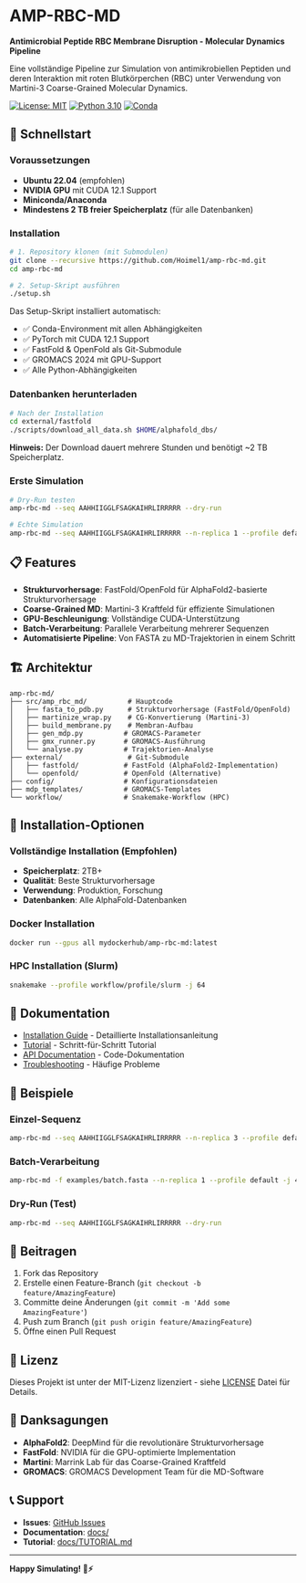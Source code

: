 # AMP-RBC-MD

**Antimicrobial Peptide RBC Membrane Disruption - Molecular Dynamics Pipeline**

Eine vollständige Pipeline zur Simulation von antimikrobiellen Peptiden und deren Interaktion mit roten Blutkörperchen (RBC) unter Verwendung von Martini-3 Coarse-Grained Molecular Dynamics.

[![License: MIT](https://img.shields.io/badge/License-MIT-yellow.svg)](https://opensource.org/licenses/MIT)
[![Python 3.10](https://img.shields.io/badge/python-3.10-blue.svg)](https://www.python.org/downloads/)
[![Conda](https://img.shields.io/badge/conda-✓-green.svg)](https://docs.conda.io/)

## 🚀 Schnellstart

### Voraussetzungen

- **Ubuntu 22.04** (empfohlen)
- **NVIDIA GPU** mit CUDA 12.1 Support
- **Miniconda/Anaconda**
- **Mindestens 2 TB freier Speicherplatz** (für alle Datenbanken)

### Installation

```bash
# 1. Repository klonen (mit Submodulen)
git clone --recursive https://github.com/Hoimel1/amp-rbc-md.git
cd amp-rbc-md

# 2. Setup-Skript ausführen
./setup.sh
```

Das Setup-Skript installiert automatisch:
- ✅ Conda-Environment mit allen Abhängigkeiten
- ✅ PyTorch mit CUDA 12.1 Support
- ✅ FastFold & OpenFold als Git-Submodule
- ✅ GROMACS 2024 mit GPU-Support
- ✅ Alle Python-Abhängigkeiten

### Datenbanken herunterladen

```bash
# Nach der Installation
cd external/fastfold
./scripts/download_all_data.sh $HOME/alphafold_dbs/
```

**Hinweis:** Der Download dauert mehrere Stunden und benötigt ~2 TB Speicherplatz.

### Erste Simulation

```bash
# Dry-Run testen
amp-rbc-md --seq AAHHIIGGLFSAGKAIHRLIRRRRR --dry-run

# Echte Simulation
amp-rbc-md --seq AAHHIIGGLFSAGKAIHRLIRRRRR --n-replica 1 --profile default -j 1
```

## 📋 Features

- **Strukturvorhersage**: FastFold/OpenFold für AlphaFold2-basierte Strukturvorhersage
- **Coarse-Grained MD**: Martini-3 Kraftfeld für effiziente Simulationen
- **GPU-Beschleunigung**: Vollständige CUDA-Unterstützung
- **Batch-Verarbeitung**: Parallele Verarbeitung mehrerer Sequenzen
- **Automatisierte Pipeline**: Von FASTA zu MD-Trajektorien in einem Schritt

## 🏗️ Architektur

```
amp-rbc-md/
├── src/amp_rbc_md/          # Hauptcode
│   ├── fasta_to_pdb.py      # Strukturvorhersage (FastFold/OpenFold)
│   ├── martinize_wrap.py    # CG-Konvertierung (Martini-3)
│   ├── build_membrane.py    # Membran-Aufbau
│   ├── gen_mdp.py          # GROMACS-Parameter
│   ├── gmx_runner.py       # GROMACS-Ausführung
│   └── analyse.py          # Trajektorien-Analyse
├── external/                # Git-Submodule
│   ├── fastfold/           # FastFold (AlphaFold2-Implementation)
│   └── openfold/           # OpenFold (Alternative)
├── config/                 # Konfigurationsdateien
├── mdp_templates/          # GROMACS-Templates
└── workflow/               # Snakemake-Workflow (HPC)
```

## 🔧 Installation-Optionen

### Vollständige Installation (Empfohlen)
- **Speicherplatz**: 2TB+
- **Qualität**: Beste Strukturvorhersage
- **Verwendung**: Produktion, Forschung
- **Datenbanken**: Alle AlphaFold-Datenbanken

### Docker Installation
```bash
docker run --gpus all mydockerhub/amp-rbc-md:latest
```

### HPC Installation (Slurm)
```bash
snakemake --profile workflow/profile/slurm -j 64
```

## 📖 Dokumentation

- [Installation Guide](docs/INSTALLATION.md) - Detaillierte Installationsanleitung
- [Tutorial](docs/TUTORIAL.md) - Schritt-für-Schritt Tutorial
- [API Documentation](docs/API.md) - Code-Dokumentation
- [Troubleshooting](docs/TROUBLESHOOTING.md) - Häufige Probleme

## 🎯 Beispiele

### Einzel-Sequenz
```bash
amp-rbc-md --seq AAHHIIGGLFSAGKAIHRLIRRRRR --n-replica 3 --profile default -j 3
```

### Batch-Verarbeitung
```bash
amp-rbc-md -f examples/batch.fasta --n-replica 1 --profile default -j 4
```

### Dry-Run (Test)
```bash
amp-rbc-md --seq AAHHIIGGLFSAGKAIHRLIRRRRR --dry-run
```

## 🤝 Beitragen

1. Fork das Repository
2. Erstelle einen Feature-Branch (`git checkout -b feature/AmazingFeature`)
3. Committe deine Änderungen (`git commit -m 'Add some AmazingFeature'`)
4. Push zum Branch (`git push origin feature/AmazingFeature`)
5. Öffne einen Pull Request

## 📄 Lizenz

Dieses Projekt ist unter der MIT-Lizenz lizenziert - siehe [LICENSE](LICENSE) Datei für Details.

## 🙏 Danksagungen

- **AlphaFold2**: DeepMind für die revolutionäre Strukturvorhersage
- **FastFold**: NVIDIA für die GPU-optimierte Implementation
- **Martini**: Marrink Lab für das Coarse-Grained Kraftfeld
- **GROMACS**: GROMACS Development Team für die MD-Software

## 📞 Support

- **Issues**: [GitHub Issues](https://github.com/Hoimel1/amp-rbc-md/issues)
- **Documentation**: [docs/](docs/)
- **Tutorial**: [docs/TUTORIAL.md](docs/TUTORIAL.md)

---

**Happy Simulating! 🧬⚡**
